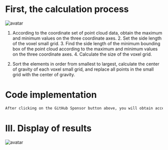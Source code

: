 #  First, the calculation process 

 ![avatar]( 20210307103542835.png) 

 1. According to the coordinate set of point cloud data, obtain the maximum and minimum values on the three coordinate axes. 2. Set the side length of the voxel small grid. 3. Find the side length of the minimum bounding box of the point cloud according to the maximum and minimum values on the three coordinate axes. 4. Calculate the size of the voxel grid.  

 6. Sort the elements in order from smallest to largest, calculate the center of gravity of each voxel small grid, and replace all points in the small grid with the center of gravity. 

#  Code implementation 

  ```python  
After clicking on the GitHub Sponsor button above, you will obtain access permissions to my private code repository ( https://github.com/slowlon/my_code_bar ) to view this blog code. By searching the code number of this blog, you can find the code you need, code number is: 2024020309574472348
  ```  
#  III. Display of results 

 ![avatar]( 20200930211339729.png) 

